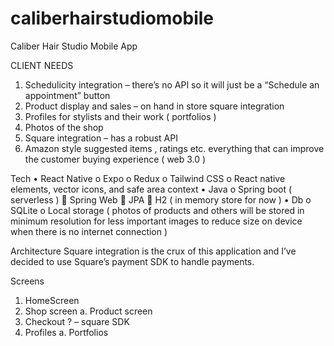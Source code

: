 # caliberhairstudiomobile

Caliber Hair Studio Mobile App

CLIENT NEEDS
1)	Schedulicity integration – there’s no API so it will just be a “Schedule an appointment” button
2)	Product display and sales – on hand in store square integration
3)	Profiles for stylists and their work ( portfolios )
4)	Photos of the shop
5)	Square integration – has a robust API
6)	Amazon style suggested items , ratings etc. everything that can improve the customer buying experience ( web 3.0 )


Tech 
•	React Native 
o	Expo
o	Redux
o	Tailwind CSS
o	React native elements, vector icons, and safe area context
•	Java
o	Spring boot ( serverless )
	Spring Web
	JPA
	H2 ( in memory store for now )
•	Db
o	SQLite
o	Local storage ( photos of products and others will be stored in minimum resolution for less important images to reduce size on device when there is no internet connection )

Architecture
Square integration is the crux of this application and I’ve decided to use Square’s payment SDK to handle payments.


Screens
1.	HomeScreen
2.	Shop screen
a.	Product screen
3.	Checkout ? – square SDK
4.	Profiles
a.	Portfolios
